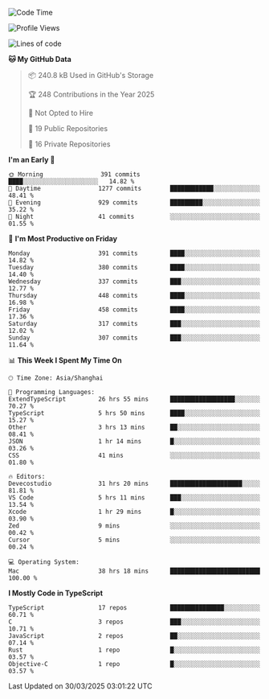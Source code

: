 <!--START_SECTION:waka-->
![Code Time](http://img.shields.io/badge/Code%20Time-3%2C295%20hrs%2013%20mins-blue)

![Profile Views](http://img.shields.io/badge/Profile%20Views-0-blue)

![Lines of code](https://img.shields.io/badge/From%20Hello%20World%20I%27ve%20Written-2.9%20million%20lines%20of%20code-blue)

**🐱 My GitHub Data** 

> 📦 240.8 kB Used in GitHub's Storage 
 > 
> 🏆 248 Contributions in the Year 2025
 > 
> 🚫 Not Opted to Hire
 > 
> 📜 19 Public Repositories 
 > 
> 🔑 16 Private Repositories 
 > 
**I'm an Early 🐤** 

```text
🌞 Morning                391 commits         ████░░░░░░░░░░░░░░░░░░░░░   14.82 % 
🌆 Daytime                1277 commits        ████████████░░░░░░░░░░░░░   48.41 % 
🌃 Evening                929 commits         █████████░░░░░░░░░░░░░░░░   35.22 % 
🌙 Night                  41 commits          ░░░░░░░░░░░░░░░░░░░░░░░░░   01.55 % 
```
📅 **I'm Most Productive on Friday** 

```text
Monday                   391 commits         ████░░░░░░░░░░░░░░░░░░░░░   14.82 % 
Tuesday                  380 commits         ████░░░░░░░░░░░░░░░░░░░░░   14.40 % 
Wednesday                337 commits         ███░░░░░░░░░░░░░░░░░░░░░░   12.77 % 
Thursday                 448 commits         ████░░░░░░░░░░░░░░░░░░░░░   16.98 % 
Friday                   458 commits         ████░░░░░░░░░░░░░░░░░░░░░   17.36 % 
Saturday                 317 commits         ███░░░░░░░░░░░░░░░░░░░░░░   12.02 % 
Sunday                   307 commits         ███░░░░░░░░░░░░░░░░░░░░░░   11.64 % 
```


📊 **This Week I Spent My Time On** 

```text
🕑︎ Time Zone: Asia/Shanghai

💬 Programming Languages: 
ExtendTypeScript         26 hrs 55 mins      ██████████████████░░░░░░░   70.27 % 
TypeScript               5 hrs 50 mins       ████░░░░░░░░░░░░░░░░░░░░░   15.27 % 
Other                    3 hrs 13 mins       ██░░░░░░░░░░░░░░░░░░░░░░░   08.41 % 
JSON                     1 hr 14 mins        █░░░░░░░░░░░░░░░░░░░░░░░░   03.26 % 
CSS                      41 mins             ░░░░░░░░░░░░░░░░░░░░░░░░░   01.80 % 

🔥 Editors: 
Devecostudio             31 hrs 20 mins      ████████████████████░░░░░   81.81 % 
VS Code                  5 hrs 11 mins       ███░░░░░░░░░░░░░░░░░░░░░░   13.54 % 
Xcode                    1 hr 29 mins        █░░░░░░░░░░░░░░░░░░░░░░░░   03.90 % 
Zed                      9 mins              ░░░░░░░░░░░░░░░░░░░░░░░░░   00.42 % 
Cursor                   5 mins              ░░░░░░░░░░░░░░░░░░░░░░░░░   00.24 % 

💻 Operating System: 
Mac                      38 hrs 18 mins      █████████████████████████   100.00 % 
```

**I Mostly Code in TypeScript** 

```text
TypeScript               17 repos            ███████████████░░░░░░░░░░   60.71 % 
C                        3 repos             ███░░░░░░░░░░░░░░░░░░░░░░   10.71 % 
JavaScript               2 repos             ██░░░░░░░░░░░░░░░░░░░░░░░   07.14 % 
Rust                     1 repo              █░░░░░░░░░░░░░░░░░░░░░░░░   03.57 % 
Objective-C              1 repo              █░░░░░░░░░░░░░░░░░░░░░░░░   03.57 % 
```




 Last Updated on 30/03/2025 03:01:22 UTC
<!--END_SECTION:waka-->
